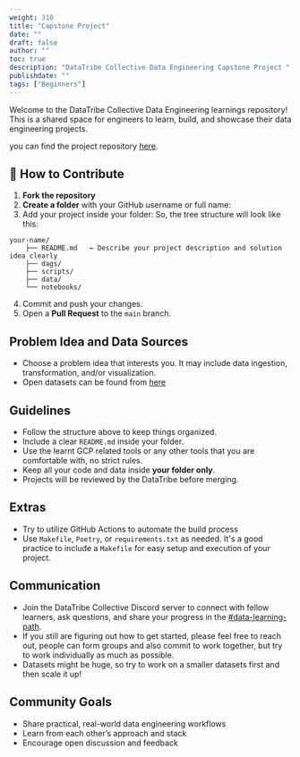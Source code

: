 ```yaml
---
weight: 310
title: "Capstone Project"
date: ""
draft: false
author: ""
toc: true
description: "DataTribe Collective Data Engineering Capstone Project "
publishdate: ""
tags: ["Beginners"]
---
```


Welcome to the DataTribe Collective Data Engineering learnings repository!  
This is a shared space for engineers to learn, build, and showcase their data engineering projects.

you can find the project repository [here](https://github.com/datatribe-collective-labs/data-engineering-learnings).

## 👥 How to Contribute

1. **Fork the repository**
2. **Create a folder** with your GitHub username or full name:
3. Add your project inside your folder:
So, the tree structure will look like this:

```text
your-name/
    ├── README.md   ← Describe your project description and solution idea clearly
    ├── dags/
    ├── scripts/
    ├── data/
    └── notebooks/
```

4. Commit and push your changes.
5. Open a **Pull Request** to the `main` branch.

## Problem Idea and Data Sources

- Choose a problem idea that interests you. It may include data ingestion, transformation, and/or visualization.
- Open datasets can be found from [here](https://github.com/DataTalksClub/data-engineering-zoomcamp/blob/main/projects/datasets.md)

## Guidelines

- Follow the structure above to keep things organized.
- Include a clear `README.md` inside your folder.
- Use the learnt GCP related tools or any other tools that you are comfortable with, no strict rules.
- Keep all your code and data inside **your folder only**.
- Projects will be reviewed by the DataTribe before merging.

## Extras

- Try to utilize GitHub Actions to automate the build process
- Use `Makefile`, `Poetry`, or `requirements.txt` as needed. It's a good practice to include a `Makefile` for easy setup and execution of your project.

## Communication

- Join the DataTribe Collective Discord server to connect with fellow learners, ask questions, and share your progress in the [#data-learning-path](https://discord.gg/VAbEgj58cz).
- If you still are figuring out how to get started, please feel free to reach out, people can form groups and also commit to work together, but try to work individually as much as possible.
- Datasets might be huge, so try to work on a smaller datasets first and then scale it up!

## Community Goals

- Share practical, real-world data engineering workflows
- Learn from each other’s approach and stack
- Encourage open discussion and feedback
